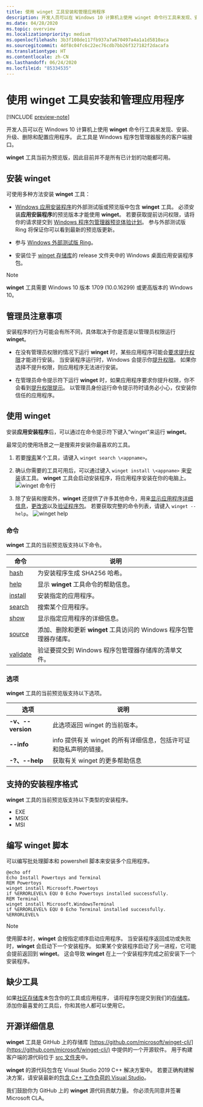 ```yaml
---
title: 使用 winget 工具安装和管理应用程序
description: 开发人员可以在 Windows 10 计算机上使用 winget 命令行工具来发现、安装、升级、删除和配置应用程序。
ms.date: 04/28/2020
ms.topic: overview
ms.localizationpriority: medium
ms.openlocfilehash: 3b3f108de117fb937a7a670497a4a1a1d5810aca
ms.sourcegitcommit: 4df8c04fc6c22ec76cdb7bb26f327182f2dacafa
ms.translationtype: HT
ms.contentlocale: zh-CN
ms.lasthandoff: 06/24/2020
ms.locfileid: "85334535"
---
```

# <a name="use-the-winget-tool-to-install-and-manage-applications"></a>使用 winget 工具安装和管理应用程序

[!INCLUDE [preview-note](../../includes/package-manager-preview.md)]

开发人员可以在 Windows 10 计算机上使用 **winget** 命令行工具来发现、安装、升级、删除和配置应用程序。 此工具是 Windows 程序包管理器服务的客户端接口。

**winget** 工具当前为预览版，因此目前并不是所有已计划的功能都可用。

## <a name="install-winget"></a>安装 winget

可使用多种方法安装 **winget** 工具：

* [Windows 应用安装程序](https://www.microsoft.com/p/app-installer/9nblggh4nns1?ocid=9nblggh4nns1_ORSEARCH_Bing&rtc=1&activetab=pivot:overviewtab)的外部测试版或预览版中包含 **winget** 工具。 必须安装**应用安装程序**的预览版本才能使用 **winget**。 若要获取提前访问权限，请将你的请求提交到 [Windows 程序包管理器预览体验计划](https://aka.ms/AppInstaller_InsiderProgram)。 参与外部测试版 Ring 将保证你可以看到最新的预览版更新。

* 参与 [Windows 外部测试版 Ring](https://insider.windows.com)。

* 安装位于 [winget 存储库](https://github.com/microsoft/winget-cli)的 release 文件夹中的 Windows 桌面应用安装程序包。

> [!NOTE]
> **winget** 工具需要 Windows 10 版本 1709 (10.0.16299) 或更高版本的 Windows 10。

## <a name="administrator-considerations"></a>管理员注意事项

安装程序的行为可能会有所不同，具体取决于你是否是以管理员权限运行 **winget**。

* 在没有管理员权限的情况下运行 **winget** 时，某些应用程序可能会[要求提升权限](https://docs.microsoft.com/windows/security/identity-protection/user-account-control/)才能进行安装。 当安装程序运行时，Windows 会提示你[提升权限](https://docs.microsoft.com/windows/security/identity-protection/user-account-control)。 如果你选择不提升权限，则应用程序无法进行安装。  

* 在管理员命令提示符下运行 **winget** 时，如果应用程序要求你提升权限，你不会看到[提升权限提示](https://docs.microsoft.com/windows/security/identity-protection/user-account-control/how-user-account-control-works)。 以管理员身份运行命令提示符时请务必小心，仅安装你信任的应用程序。

## <a name="use-winget"></a>使用 winget

安装**应用安装程序**后，可以通过在命令提示符下键入“winget”来运行 **winget**。

最常见的使用场景之一是搜索并安装你最喜欢的工具。

1. 若要[搜索](search.md)某个工具，请键入 `winget search \<appname>`。
2. 确认你需要的工具可用后，可以通过键入 `winget install \<appname>` 来[安装](install.md)该工具。 **winget** 工具会启动安装程序，将应用程序安装在你的电脑上。
    ![winget 命令行](images\install.png)

3. 除了安装和搜索外，**winget** 还提供了许多其他命令，用来[显示应用程序详细信息](show.md)，[更改源](source.md)以及[验证程序包](validate.md)。 若要获取完整的命令列表，请键入 `winget --help`。
    ![winget help](images\help.png)

### <a name="commands"></a>命令

**winget** 工具的当前预览版支持以下命令。

| 命令 | 说明 |
|---------|-------------|
| [hash](hash.md) | 为安装程序生成 SHA256 哈希。 |
| [help](help.md) | 显示 **winget** 工具命令的帮助信息。 |
| [install](install.md) | 安装指定的应用程序。 |
| [search](search.md) | 搜索某个应用程序。 |
| [show](show.md) | 显示指定应用程序的详细信息。 |
| [source](source.md) | 添加、删除和更新 **winget** 工具访问的 Windows 程序包管理器存储库。 |
| [validate](validate.md) | 验证要提交到 Windows 程序包管理器存储库的清单文件。 |

### <a name="options"></a>选项

**winget** 工具的当前预览版支持以下选项。

| 选项 | 说明 |
|--------------|-------------|
| **-v、--version** | 此选项返回 winget 的当前版本。 |
| **--info** |  info 提供有关 winget 的所有详细信息，包括许可证和隐私声明的链接。 |
| **-?、--help** |  获取有关 winget 的更多帮助信息 |

## <a name="supported-installer-formats"></a>支持的安装程序格式

**winget** 工具的当前预览版支持以下类型的安装程序。

* EXE
* MSIX
* MSI

## <a name="scripting-winget"></a>编写 winget 脚本

可以编写批处理脚本和 powershell 脚本来安装多个应用程序。

``` CMD
@echo off  
Echo Install Powertoys and Terminal  
REM Powertoys  
winget install Microsoft.Powertoys  
if %ERRORLEVEL% EQU 0 Echo Powertoys installed successfully.  
REM Terminal  
winget install Microsoft.WindowsTerminal  
if %ERRORLEVEL% EQU 0 Echo Terminal installed successfully.   %ERRORLEVEL%
```

> [!NOTE]
> 使用脚本时，**winget** 会按指定顺序启动应用程序。 当安装程序返回成功或失败时，**winget** 会启动下一个安装程序。 如果某个安装程序启动了另一进程，它可能会提前返回到 **winget**。 这会导致 **winget** 在上一个安装程序完成之前安装下一个安装程序。

## <a name="missing-tools"></a>缺少工具

如果[社区存储库](../package/repository.md)未包含你的工具或应用程序， 请将程序包提交到我们的[存储库](https://github.com/microsoft/winget-pkgs)。 添加你最喜爱的工具后，你和其他人都可以使用它。

## <a name="open-source-details"></a>开源详细信息

**winget** 工具是 GitHub 上的存储库 [https://github.com/microsoft/winget-cli/](https://github.com/microsoft/winget-cli/) 中提供的一个开源软件。 用于构建客户端的源代码位于 [src 文件夹](https://github.com/microsoft/winget-cli/tree/master/src)中。

**winget** 的源代码包含在 Visual Studio 2019 C++ 解决方案中。 若要正确构建解决方案，请安装最新的[包含 C++ 工作负荷的 Visual Studio](https://visualstudio.microsoft.com/downloads/)。

我们鼓励你为 GitHub 上的 **winget** 源代码贡献力量。 你必须先同意并签署 Microsoft CLA。
